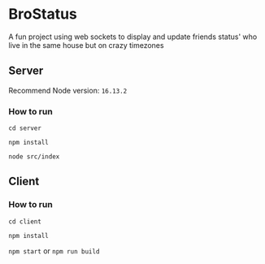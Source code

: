 # BroStatus

A fun project using web sockets to display and update friends status' who live in the same house but on crazy timezones

## Server
Recommend Node version: `16.13.2`

### How to run
`cd server`

`npm install`

`node src/index`


## Client

### How to run  
`cd client`

`npm install`

`npm start` or `npm run build`
